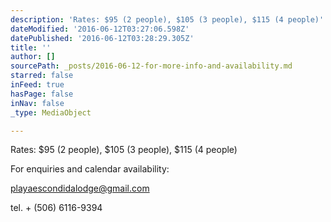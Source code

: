 ```yaml
---
description: 'Rates: $95 (2 people), $105 (3 people), $115 (4 people)'
dateModified: '2016-06-12T03:27:06.598Z'
datePublished: '2016-06-12T03:28:29.305Z'
title: ''
author: []
sourcePath: _posts/2016-06-12-for-more-info-and-availability.md
starred: false
inFeed: true
hasPage: false
inNav: false
_type: MediaObject

---
```

Rates: $95 (2 people), $105 (3 people), $115 (4 people)

For enquiries and calendar availability:

playaescondidalodge@gmail.com

tel. + (506) 6116-9394